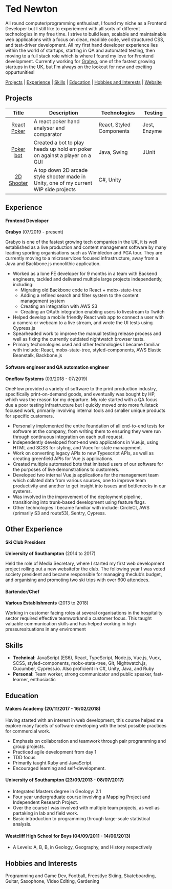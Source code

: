 # Ted Newton

All round computer/programming enthusiast, I found my niche as a Frontend Developer but I still like to experiement with all sorts of different technologies in my free time. I strive to build lean, scalable and maintainable web applications with a focus on clean, readible code, well structured CSS, and test-driver development. All my first hand developer experience lies within the world of startups, starting in QA and automated testing, then moving to a full stack role which is where I found my love for Frontend development. Currently working for [Grabyo](https://about.grabyo.com/us/), one of the fastest growing startups in the UK, but I'm always on the lookout for new and exciting oppurtunities!

[Projects](#projects) | [Experience](#experience) | [Skills](#skills) | [Education](#education) | [Hobbies and Interests](#hobbies-and-interests) | [Website](http://www.tednewton.com)

## Projects

| Title | Description | Technologies | Testing |
|:-----:|-------------|--------------|---------|
|[React Poker](https://github.com/newtdogg/react-poker)| A react poker hand analyser and comparator | React, Styled Components | Jest, Enzyme |
|[Poker bot](https://github.com/newtdogg/poker-bot)| Created a bot to play heads up hold em poker on against a player on a GUI| Java, Swing| JUnit |
|[2D Shooter](https://github.com/newtdogg/2Dshooter)| A top down 2D arcade style shooter made in Unity, one of my current WIP side projects| C#, Unity | |

## Experience

#### Frontend Developer
**Grabyo** (07/2019 - present)

Grabyo is one of the fastest growing tech companies in the UK, it is well established as a live production and content management software by many leading sporting organisations such as Wimbledon and PGA tour. They are currently moving to a microservices focused infrastructure, away from a Java and Backbone.js monolithic application.

- Worked as a lone FE developer for 9 months in a team with Backend engineers, tackled and delivered multiple large projects independently, including:
  - Migrating old Backbone code to React + mobx-state-tree
  - Adding a refined search and filter system to the content management system
  - Creating an integration with AWS S3
  - Creating an OAuth integration enabling users to livestream to Twitch
- Helped develop a mobile friendly React web app to connect a user with a camera or webcam to a live stream, and wrote the UI tests using Cypress.js
- Spearheaded work to improve the manual testing release process and well as fixing the currently outdated nightwatch browser tests.
- Primary techonologies used and other technologies I became familiar with include: React, mobx-state-tree, styled-components, AWS Elastic Beanstalk, Backbone.js

#### Software engineer and QA automation engineer
**Oneflow Systems** (03/2018 - 07/2019)

OneFlow provided a variety of software to the print production industry, specifically print-on-demand goods, and eventually was bought by HP, which was the reason for my departure. My role started with a QA focus due a poor testing infrastructure but I quickly moved onto more fullstack focused work, primarily involving internal tools and smaller unique products for specific customers.

- Personally implemented the entire foundation of all end-to-end tests for software at the company, from writing them to ensuring they were run through continuous integration on each pull request.
- Independently developed front-end web applications in Vue.js, using HTML and SCSS for styling, and Vuex for state management.
- Work on converting legacy APIs to new Typescript APIs, as well as creating greenfield APIs for Vue.js applications.
- Created multiple automated bots that imitated users of our software for the purposes of live demonstrations to customers.
- Developed two internal Vue.js applications for the management team which collated data from various sources, one to improve team productivity and another to get insight into issues and bottlenecks in our systems.
- Was involved in the improvement of the deployment pipeline, transitioning into trunk-based development using feature flags.
- Other technologies I became familiar with include: CircleCI, AWS (primarily S3 and route53), Sentry, Cypress.

## Other Experience

#### **Ski Club President**

**University of Southampton** (2014 to 2017)  

Held the role of Media Secretary, where I started my first web development project rolling out a new websitefor the club.  The following year I was voted society president and became responsible for managing theclub’s budget, and organising and promoting two ski trips with over 600 attendees.

#### **Bartender/Chef**

**Various Establishments** (2013 to 2018)    


Working in customer facing roles at several organisations in the hospitality sector required effective teamworkand a customer focus.  This taught valuable communication skills and has helped working in high pressuresituations in any environment

## Skills
- **Technical**: JavaScript (ES6), React, TypeScript, Node.js, Vue.js, Vuex, SCSS, styled-components, mobx-state-tree, Git, Nightwatch.js, Cucumber, Cypress.io. Also proficient in C#, Unity, Java, and Ruby
- **Personal**: Team worker, strong communicator and public speaker, fast-learner, enthusiastic

## Education

#### Makers Academy (20/11/2017 - 16/02/2018)

Having started with an interest in web development, this course helped me explore many facets of software developing with the best possible practices for commercial work.

- Emphasis on collaboration and teamwork through pair programming and group projects.
- Practiced agile development from day 1
- TDD focus
- Primarily taught Ruby and JavaScript.
- Encouraged learning and self-development.

#### University of Southampton (23/09/2013 - 08/07/2017)

- Integrated Masters degree in Geology: 2.1
- Four year undergraduate course involving a  Mapping Project and Independent Research Project.
- Over the course I was involved with multiple team projects, as well as partaking in lab and field work.
- Basic introduction to programming through large-scale statistical analysis.

#### Westcliff High School for Boys (04/09/2011 - 14/06/2013)

- A Levels: A, B, B, in Geology, Geography, and History respectively


## Hobbies and Interests

Programming and Game Dev, Football, Freestlye Skiing, Skateboarding, Guitar, Saxophone, Video Editing, Gardening
